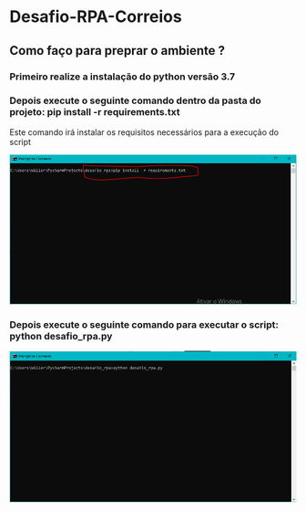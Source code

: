 # Desafio-RPA-Correios


## Como faço para preprar o ambiente ?

### Primeiro realize a instalação do python versão 3.7

### Depois execute o seguinte comando dentro da pasta do projeto: pip install -r requirements.txt
Este comando irá instalar os requisitos necessários para a execução do script

![pip](https://github.com/willer007/Desafio-RPA---Correios/blob/master/readme/images/comando_pip_install.PNG)


### Depois execute o seguinte comando para executar o script: python desafio_rpa.py
![python](https://github.com/willer007/Desafio-RPA---Correios/blob/master/readme/images/comando_python.PNG)


